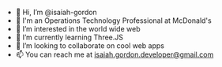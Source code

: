 - 👋 Hi, I’m @isaiah-gordon
- 🍟 I'm an Operations Technology Professional at McDonald's 
- 👀 I’m interested in the world wide web
- 🌱 I’m currently learning Three.JS
- 💞️ I’m looking to collaborate on cool web apps
- 📫 You can reach me at isaiah.gordon.developer@gmail.com

